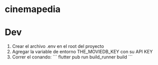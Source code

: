 # cinemapedia

# Dev

1. Crear el archivo .env en el root del proyecto
2. Agregar la variable de entorno THE_MOVIEDB_KEY con su API KEY
3. Correr el conando:
´´´
 flutter pub run build_runner build
´´´
